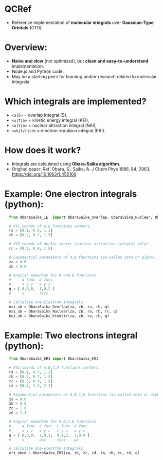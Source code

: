 # QCRef
  - Reference implementation of **molecular integrals** over **Gaussian-Type Orbitals** (GTO).

# Overview:
  - **Naive and slow** (not optimized), but **clean and easy-to-understand** implementation.
  - Node.js and Python code.
  - May be a starting point for learning and/or research related to molecular integrals.

# Which integrals are implemented?
  - `<a|b>`   = overlap integral (S),
  - `<a|T|b>` = kinetic energy integral (KEI),
  - `<a|V|b>` = nuclear attraction integral (NAI),
  - `<ab|1/r|cd>` = electron repulsion integral (ERI).

# How does it work?
  - Integrals are calculated using **Obara-Saika algorithm**.
  - Original paper:
    Ref. Obara, S.; Saika, A. J Chem Phys 1986, 84, 3963.
    https://doi.org/10.1063/1.450106

# Example: One electron integrals (python):
  ```python
    from ObaraSaika_1E  import ObaraSaika_Overlap, ObaraSaika_Nuclear, ObaraSaika_Kinetic

    # XYZ coords of A,B functions centers.
    ra = [0.1, 0.5, 1.2]
    rb = [0.2, 0.7, 1.5]

    # XYZ coords of nuclei center (nuclear attraction integral only).
    rc = [0.3, 0.9, 1.8]

    # Exponential parameters of A,B functions (so-called zeta or alpha).
    za = 0.6
    zb = 0.8

    # Angular momentum for A and B functions.
    #     a func  b func
    #     x y z   x y z
    q = [ 0,0,0,  1,0,2 ]
    #     s       fxzz

    # Calculate one-electron integrals.
    ovi_ab = ObaraSaika_Overlap(za, zb, ra, rb, q)
    nai_ab = ObaraSaika_Nuclear(za, zb, ra, rb, rc, q)
    kei_ab = ObaraSaika_Kinetic(za, zb, ra, rb, q)
  ```

# Example: Two electrons integral (python):
  ```python
    from ObaraSaika_ERI import ObaraSaika_ERI

    # XYZ coords of A,B,C,D functions centers.
    ra = [0.1, 0.5, 1.2]
    rb = [0.2, 0.7, 1.5]
    rc = [0.3, 0.9, 1.8]
    rd = [0.4, 1.1, 2.1]

    # Exponential parameters of A,B,C,D functions (so-called zeta or alpha).
    za = 0.6
    zb = 0.8
    zc = 1.0
    zd = 1.3

    # Angular momentum for A,B,C,D functions.
    #     a func  b func  c func  d func
    #     x y z   x y z   x y z   x y z
    q = [ 0,0,0,  1,0,1,  0,1,2,  1,0,0 ]
    #     s       dxz     fyzz    px

    # Calculate one-electron integrals.
    eri_abcd = ObaraSaika_ERI(za, zb, zc, zd, ra, rb, rc, rd, q)
  ```
